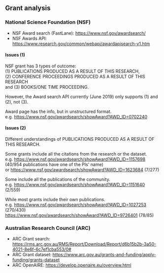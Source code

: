 ## Grant analysis

### National Science Foundation (NSF)
  - NSF Award search (FastLane): https://www.nsf.gov/awardsearch/
  - NSF Awards API: https://www.research.gov/common/webapi/awardapisearch-v1.htm


#### Issues (1)

NSF grant has 3 types of outcome:<br/>
(1) PUBLICATIONS PRODUCED AS A RESULT OF THIS RESEARCH,<br/>
(2) CONFERENCE PROCEEDINGS PRODUCED AS A RESULT OF THIS RESEARCH<br/>
and (3) BOOKS/ONE TIME PROCEEDING.<br/>

However, the Award search API currently (June 2019) only supports (1) and (2), not (3).

Award page has the info, but in unstructured format.<br/>
e.g. https://www.nsf.gov/awardsearch/showAward?AWD_ID=0702240

#### Issues (2)

Different understandings of PUBLICATIONS PRODUCED AS A RESULT OF THIS RESEARCH.

Some grants include all the citations from the research or the dataset.<br/>
e.g. https://www.nsf.gov/awardsearch/showAward?AWD_ID=1157698 (40/954 publications have one of the PIs' name)<br/>
or https://www.nsf.gov/awardsearch/showAward?AWD_ID=1623684 (7/277)

Some include all the publications of the community.<br/>
e.g. https://www.nsf.gov/awardsearch/showAward?AWD_ID=1151640 (2/559)

While most grants include their own publications.<br/>
e.g. https://www.nsf.gov/awardsearch/showAward?AWD_ID=1027253 (270/430)<br/>
https://www.nsf.gov/awardsearch/showAward?AWD_ID=9726401 (78/85)


### Australian Research Council (ARC)
  - ARC Grant search: https://rms.arc.gov.au/RMS/Report/Download/Report/d6b15b2b-3a50-4021-8e6f-6c7ef1cba553/0#
  - ARC Grant dataset: https://www.arc.gov.au/grants-and-funding/apply-funding/grants-dataset
  - ARC OpenAIRE: https://develop.openaire.eu/overview.html
